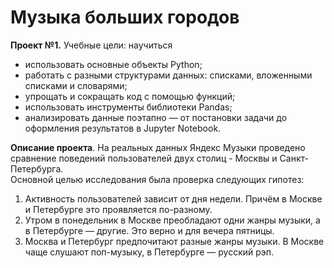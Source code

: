 # Музыка больших городов

**Проект №1.**
Учебные цели: научиться
- использовать основные объекты Python;
- работать с разными структурами данных: списками, вложенными списками и словарями;
- упрощать и сокращать код с помощью функций;
- использовать инструменты библиотеки Pandas;
- анализировать данные поэтапно — от постановки задачи до оформления результатов в Jupyter Notebook.

**Описание проекта**. 
На реальных данных Яндекс Музыки проведено сравнение поведений пользователей двух столиц - Москвы и Санкт-Петербурга.  
Основной целью исследования была проверка следующих гипотез:
1. Активность пользователей зависит от дня недели. Причём в Москве и Петербурге это проявляется по-разному.
2. Утром в понедельник в Москве преобладают одни жанры музыки, а в Петербурге — другие. Это верно и для вечера пятницы.
3. Москва и Петербург предпочитают разные жанры музыки. В Москве чаще слушают поп-музыку, в Петербурге — русский рэп.